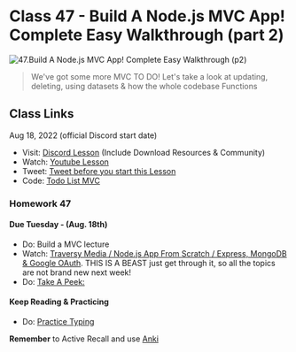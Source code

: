 # Class 47 - Build A Node.js MVC App! Complete Easy Walkthrough (part 2)

![47.Build A Node.js MVC App! Complete Easy Walkthrough (p2)](https://cdn.hashnode.com/res/hashnode/image/upload/v1676724801304/t9ZkRXAI_.png?auto=compress)

> We've got some more MVC TO DO! Let's take a look at updating, deleting, using datasets & how the whole codebase Functions

## Class Links

Aug 18, 2022 (official Discord start date)

- Visit: [Discord Lesson](https://discord.com/channels/735923219315425401/738891289071714388/1009937767209373708) (Include Download Resources & Community)
- Watch: [Youtube Lesson](https://youtu.be/SVX_HMum0n4)
- Tweet: [Tweet before you start this Lesson](https://twitter.com/leonnoel/status/1560378673957482496)
- Code: [Todo List MVC](https://github.com/100devs/todo-mvc)

### Homework 47

#### Due Tuesday - (Aug. 18th)

- Do: Build a MVC lecture
- Watch: [Traversy Media / Node.js App From Scratch / Express, MongoDB & Google OAuth](https://youtu.be/SBvmnHTQIPY). THIS IS A BEAST just get through it, so all the topics are not brand new next week!
- Do: [Take A Peek:](https://github.com/100devs/todo-mvc-auth-local)

#### Keep Reading & Practicing

- Do: [Practice Typing](https://www.keybr.com/)

**Remember** to Active Recall and use [Anki](https://apps.ankiweb.net/)
